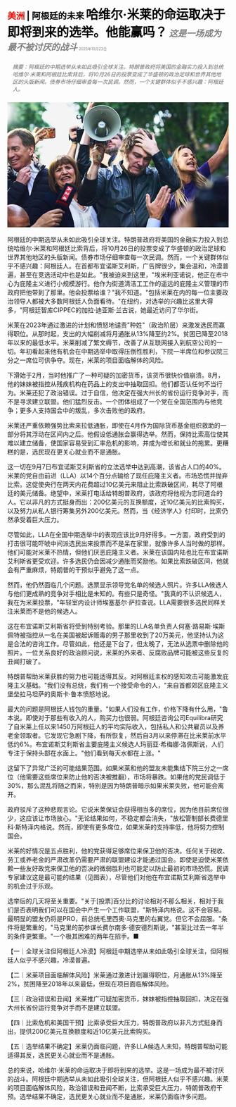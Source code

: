 <span style="color:#E3120B; font-size:14.9pt; font-weight:bold;">美洲</span> <span style="color:#000000; font-size:14.9pt; font-weight:bold;">| 阿根廷的未来</span>
<span style="color:#000000; font-size:21.0pt; font-weight:bold;">哈维尔·米莱的命运取决于即将到来的选举。他能赢吗？</span>
<span style="color:#808080; font-size:14.9pt; font-weight:bold; font-style:italic;">这是一场成为最不被讨厌的战斗</span>
<span style="color:#808080; font-size:6.2pt;">2025年10月23日</span>

<div style="padding:8px 12px; color:#666; font-size:9.0pt; font-style:italic; margin:12px 0;">摘要：阿根廷的中期选举从未如此吸引全球关注。特朗普政府将美国的金融实力投入到总统哈维尔·米莱和阿根廷比索背后，将10月26日的投票变成了华盛顿的政治足球和世界其他地区的头版新闻。债券市场仔细审查每一次民调。然而，一个关键群体似乎不感兴趣：阿根廷人。</div>

![](../images/019_Javier_Mileis_fate_turns_on_an_upcoming_election_Can_he_win/p0080_img01.jpeg)

阿根廷的中期选举从未如此吸引全球关注。特朗普政府将美国的金融实力投入到总统哈维尔·米莱和阿根廷比索背后，将10月26日的投票变成了华盛顿的政治足球和世界其他地区的头版新闻。债券市场仔细审查每一次民调。然而，一个关键群体似乎不感兴趣：阿根廷人。在首都布宜诺斯艾利斯，广告牌很少，集会温和，冷漠普遍，甚至在竞选活动中也是如此。"我被迫来到这里，"埃米利亚诺说，他正在市中心为庇隆主义进行小规模游行。他作为街道清洁工工作的遥远的庇隆主义管理的市政府把他带到了那里。他会投票给谁？"我不知道。"包括米莱在内的每一位主要政治领导人都被大多数阿根廷人负面看待。"在纽约，对选举的兴趣比这里大得多，"阿根廷智库CIPPEC的加拉·迪亚斯·兰古说，她最近访问了华尔街。

米莱在2023年通过激进的计划和愤怒地谴责"种姓"（政治阶层）来激发选民而赢得职位。从那时起，支出的大幅削减将月通胀从13%降至约2%。贫困已降至2018年以来的最低水平。米莱削减了繁文缛节，改善了从互联网接入到航空公司的一切。年初看起来他有机会在中期选举中取得压倒性胜利，下院一半席位和参议院三分之一席位可供争夺。现在，米莱的项目面临解体的风险。

下滑始于2月，当时他推广了一种可疑的加密货币，该货币很快价值崩溃。8月，他的妹妹被指控从残疾机构在药品上的支出中抽取回扣。他们都否认任何不当行为。米莱还犯了政治错误。过于自信，他决定在强大州长的省份运行竞争对手，而不是寻求建立联盟。他们猛烈反击。一个团体组成了一个党在全国范围内与他竞争；更多人支持国会中的叛乱，多次击败他的政府。

米莱还严重依赖强势比索来拉低通胀，即使在4月作为国际货币基金组织救助的一部分将其浮动在区间内之后。他假设低通胀会赢得选举。然而，保持比索高位使其难以建立储备，使国家容易受到汇率危机的影响，并成为增长和就业的拖累。更糟糕的是，选民现在更关心就业而不是通胀。

这一切在9月7日布宜诺斯艾利斯省的立法选举中达到高潮，该省占人口的40%。米莱的党自由前进（LLA）以14个百分点输给了现任庇隆主义者。市场恐慌并抛弃比索。这促使央行在两天内花费超过10亿美元来阻止比索跌破区间，耗尽了阿根廷的美元储备。绝望中，米莱打电话给特朗普政府，该政府将他视为志同道合的人。它以非凡的方式挺身而出：200亿美元的互换额度，近10亿美元的比索购买，以及努力从私人银行筹集另外200亿美元。然而，当《经济学人》付印时，比索仍然承受着巨大压力。

尽管如此，LLA在全国中期选举中的表现应该比9月好得多。一方面，政府受到的打击很可能吓唬中间派选民出来投票而不是呆在家里，就像许多人当时做的那样。他们可能对米莱不热情，但他们厌恶庇隆主义者。米莱在该国内陆也比在布宜诺斯艾利斯省更受欢迎。许多选民仍会因减少通胀而奖励他。如果比索跌破区间，他就会有严重麻烦，特朗普的干预似乎避免了这一点。

然而，他仍然面临几个问题。选票显示领导党名单的候选人照片。许多LLA候选人与他们更成熟的竞争对手相比是未知的。有些只是奇怪。"我真的不认识候选人，我在为米莱投票，"年轻室内设计师埃塞基尔·萨拉查说。LLA需要很多选民同样关注米莱而不是他的候选人。

这在布宜诺斯艾利斯省将受到特别考验。那里的LLA名单负责人何塞·路易斯·埃斯佩特被指控从一名在美国被起诉贩毒的男子那里收到了20万美元，他坚持认为这是合法的咨询工作。尽管如此，他还是下台了，但太晚了，无法从选票中删除他的照片。一位关系良好的政治顾问说，米莱的外来者、反腐败品牌可能被这些反复的丑闻打破了。

特朗普帮助米莱获胜的努力也可能适得其反。对阿根廷主权的感知攻击可能激发庇隆主义基础。"我们没有总统，我们有一个接受命令的人，"来自首都郊区庇隆主义堡垒拉马坦萨的奥斯卡·鲁本愤怒地说。

最大的问题是阿根廷人钱包的重量。"如果人们没有工作，价格下降有什么用，"鲁本说。即使对于那些有收入的人，购买力也很弱。阿根廷咨询公司Equilibra研究了自米莱上任以来1450万阿根廷人的平均实际收入，包括私人和公共雇员以及养老金领取者。它发现它急剧下降，有所恢复，然后自3月以来停滞在比米莱前水平低约6%。布宜诺斯艾利斯省主要庇隆主义候选人玛丽亚·希梅娜·洛佩斯说，人们专注于保持头部在水面上。"他们看到每天水都在上涨。"

这留下了异常广泛的可能结果范围。如果米莱和他的盟友未能集结下院三分之一席位（他需要这些席位来防止他的否决被推翻），市场将暴跌。如果他的党民调低于30%，那么混乱将随之而来，特别是因为特朗普暗示如果米莱失败，他可能会离开。

政府驳斥了这种悲观言论。它说米莱保证会获得相当多的席位，因为他目前席位很少，这应该让市场放心。"无论结果如何，不稳定都会消失，"放松管制部长费德里科·斯特泽内格说。然而，即使有更多席位，如果米莱的支持率低，他将努力控制国会。

米莱的好情况是五点胜利，他的党获得足够席位来保卫他的否决。任何关于税收、劳工或养老金的严肃改革仍需要严肃的联盟建设才能通过国会。即使是迫使米莱依赖一些友好政党来保卫他的否决的微弱胜利也可能足以防止最初的市场恐慌。民调专家建议这是最可能的结果（见图表），尽管他们对他在布宜诺斯艾利斯省选举中的机会过于乐观。

选举后的几天将至关重要。"关于[投票]百分比的讨论相对不那么相关，相对于我们是否表明我们可以在国会中产生一个工作联盟，"斯特泽内格说。这不会容易。最明显的盟友仍将是PRO，前总统毛里西奥·马克里的右翼党。但它不会屈服。"条件将是繁重的，"马克里的前参谋长费尔南多·德安德烈斯说，"甚至比过去一年半的条件更繁重。"一个极其困难的两年在招手。■

【一｜全球关注但阿根廷人冷漠】阿根廷中期选举从未如此吸引全球关注，但阿根廷人似乎不感兴趣，冷漠普遍。

【二｜米莱项目面临解体风险】米莱通过激进计划赢得职位，月通胀从13%降至2%，贫困降至2018年以来最低，但现在项目面临解体风险。

【三｜政治错误和丑闻】米莱推广可疑加密货币，妹妹被指控抽取回扣，决定在强大州长省份运行竞争对手而不是建立联盟。

【四｜比索危机和美国干预】比索承受巨大压力，特朗普政府以非凡方式挺身而出，提供200亿美元互换额度和近10亿美元比索购买。

【五｜选举结果不确定】米莱仍面临问题，许多LLA候选人未知，特朗普帮助可能适得其反，选民更关心就业而不是通胀。

总的来说，哈维尔·米莱的命运取决于即将到来的选举。这是一场成为最不被讨厌的战斗。阿根廷中期选举从未如此吸引全球关注，但阿根廷人似乎不感兴趣。米莱的项目面临解体风险，政治错误和丑闻不断，比索承受巨大压力，特朗普政府干预。选举结果不确定，选民更关心就业而不是通胀，米莱仍面临许多问题。
